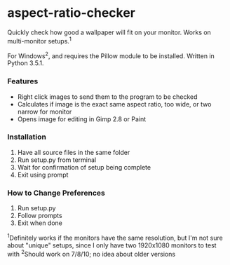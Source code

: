 # aspect-ratio-checker

Quickly check how good a wallpaper will fit on your monitor. Works on multi-monitor setups.<sup>1</sup>

For Windows<sup>2</sup>, and requires the Pillow module to be installed. Written in Python 3.5.1. 

### Features
- Right click images to send them to the program to be checked
- Calculates if image is the exact same aspect ratio, too wide, or two narrow for monitor
- Opens image for editing in Gimp 2.8 or Paint

### Installation
1. Have all source files in the same folder
2. Run setup.py from terminal
3. Wait for confirmation of setup being complete
4. Exit using prompt

### How to Change Preferences
1. Run setup.py
2. Follow prompts
3. Exit when done

<sup>1</sup>Definitely works if the monitors have the same resolution, but I'm not sure about "unique" setups, since I only have two 1920x1080 monitors to test with
<sup>2</sup>Should work on 7/8/10; no idea about older versions

